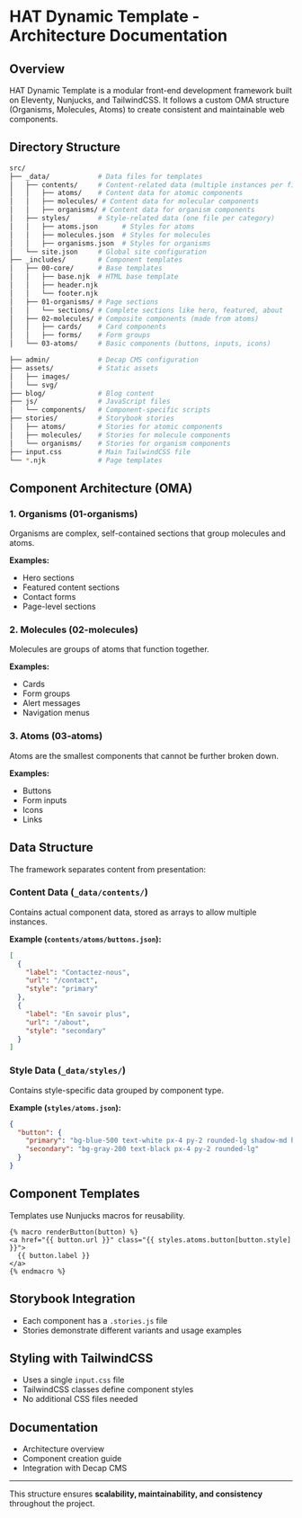 # HAT Dynamic Template - Architecture Documentation

## Overview

HAT Dynamic Template is a modular front-end development framework built on Eleventy, Nunjucks, and TailwindCSS. It follows a custom OMA structure (Organisms, Molecules, Atoms) to create consistent and maintainable web components.

## Directory Structure

```sh
src/
├── _data/            # Data files for templates
│   ├── contents/     # Content-related data (multiple instances per file)
│   │   ├── atoms/    # Content data for atomic components
│   │   ├── molecules/ # Content data for molecular components
│   │   ├── organisms/ # Content data for organism components
│   ├── styles/       # Style-related data (one file per category)
│   │   ├── atoms.json      # Styles for atoms
│   │   ├── molecules.json  # Styles for molecules
│   │   ├── organisms.json  # Styles for organisms
│   └── site.json     # Global site configuration
├── _includes/        # Component templates
│   ├── 00-core/      # Base templates
│   │   ├── base.njk  # HTML base template
│   │   ├── header.njk
│   │   └── footer.njk
│   ├── 01-organisms/ # Page sections
│   │   └── sections/ # Complete sections like hero, featured, about
│   ├── 02-molecules/ # Composite components (made from atoms)
│   │   ├── cards/    # Card components
│   │   ├── forms/    # Form groups
│   └── 03-atoms/     # Basic components (buttons, inputs, icons)

├── admin/            # Decap CMS configuration
├── assets/           # Static assets
│   ├── images/
│   └── svg/
├── blog/             # Blog content
├── js/               # JavaScript files
│   └── components/   # Component-specific scripts
├── stories/          # Storybook stories
│   ├── atoms/        # Stories for atomic components
│   ├── molecules/    # Stories for molecule components
│   └── organisms/    # Stories for organism components
├── input.css         # Main TailwindCSS file
└── *.njk             # Page templates
```

## Component Architecture (OMA)

### 1. Organisms (01-organisms)

Organisms are complex, self-contained sections that group molecules and atoms.

**Examples:**

- Hero sections
- Featured content sections
- Contact forms
- Page-level sections

### 2. Molecules (02-molecules)

Molecules are groups of atoms that function together.

**Examples:**

- Cards
- Form groups
- Alert messages
- Navigation menus

### 3. Atoms (03-atoms)

Atoms are the smallest components that cannot be further broken down.

**Examples:**

- Buttons
- Form inputs
- Icons
- Links

## Data Structure

The framework separates content from presentation:

### Content Data (`_data/contents/`)

Contains actual component data, stored as arrays to allow multiple instances.

**Example (`contents/atoms/buttons.json`):**

```json
[
  {
    "label": "Contactez-nous",
    "url": "/contact",
    "style": "primary"
  },
  {
    "label": "En savoir plus",
    "url": "/about",
    "style": "secondary"
  }
]
```

### Style Data (`_data/styles/`)

Contains style-specific data grouped by component type.

**Example (`styles/atoms.json`):**

```json
{
  "button": {
    "primary": "bg-blue-500 text-white px-4 py-2 rounded-lg shadow-md hover:bg-blue-600",
    "secondary": "bg-gray-200 text-black px-4 py-2 rounded-lg"
  }
}
```

## Component Templates

Templates use Nunjucks macros for reusability.

```njk
{% macro renderButton(button) %}
<a href="{{ button.url }}" class="{{ styles.atoms.button[button.style] }}">
  {{ button.label }}
</a>
{% endmacro %}
```

## Storybook Integration

- Each component has a `.stories.js` file
- Stories demonstrate different variants and usage examples

## Styling with TailwindCSS

- Uses a single `input.css` file
- TailwindCSS classes define component styles
- No additional CSS files needed

## Documentation

- Architecture overview
- Component creation guide
- Integration with Decap CMS

---
This structure ensures **scalability, maintainability, and consistency** throughout the project.
